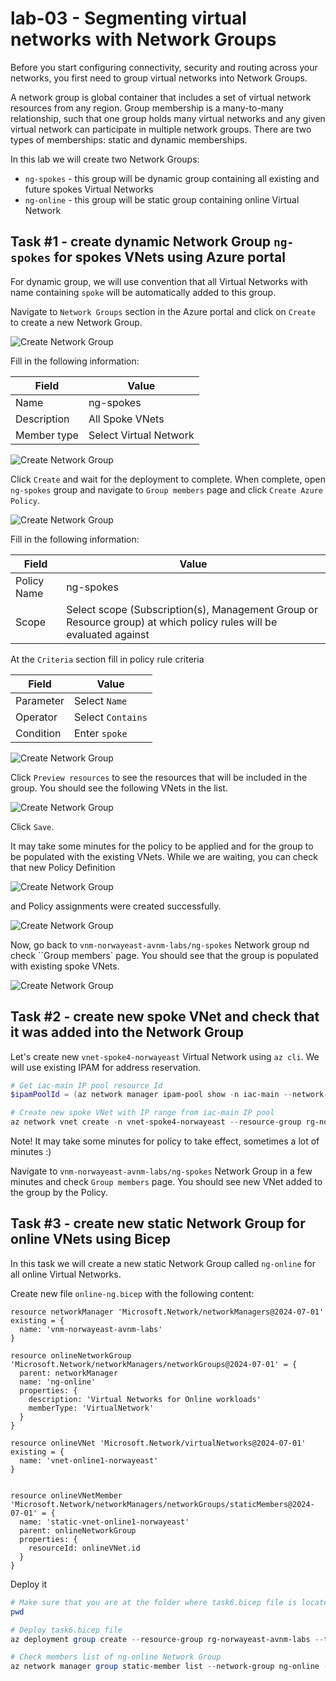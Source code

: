 # lab-03 - Segmenting virtual networks with Network Groups

Before you start configuring connectivity, security and routing across your networks, you first need to group virtual networks into Network Groups.

A network group is global container that includes a set of virtual network resources from any region. Group membership is a many-to-many relationship, such that one group holds many virtual networks and any given virtual network can participate in multiple network groups. There are two types of memberships: static and dynamic memberships.

In this lab we will create two Network Groups: 
- `ng-spokes` - this group will be dynamic group containing all existing and future spokes Virtual Networks
- `ng-online` - this group will be static group containing online Virtual Network

## Task #1 - create dynamic Network Group `ng-spokes` for spokes VNets using Azure portal

For dynamic group, we will use convention that all Virtual Networks with name containing `spoke` will be automatically added to this group.

Navigate to `Network Groups` section in the Azure portal and click on `Create` to create a new Network Group.

![Create Network Group](../../assets/images/lab-03/network-group-1.png)

Fill in the following information:

| Field | Value |
|-------|-------|
| Name  | ng-spokes |
| Description  | All Spoke VNets  |
| Member type | Select Virtual Network |

![Create Network Group](../../assets/images/lab-03/network-group-2.png)

Click `Create` and wait for the deployment to complete. When complete, open `ng-spokes` group and navigate to `Group members` page and click `Create Azure Policy`.

![Create Network Group](../../assets/images/lab-03/network-group-3.png)

Fill in the following information:

| Field | Value |
|-------|-------|
| Policy Name  | ng-spokes |
| Scope  | Select scope (Subscription(s), Management Group or Resource group) at which policy rules will be evaluated against |

At the `Criteria` section fill in policy rule criteria

| Field | Value |
|-------|-------|
| Parameter  | Select `Name` |
| Operator  | Select `Contains` |
| Condition  | Enter `spoke` |

![Create Network Group](../../assets/images/lab-03/network-group-4.png)

Click `Preview resources` to see the resources that will be included in the group. You should see the following VNets in the list.

![Create Network Group](../../assets/images/lab-03/network-group-5.png)

Click `Save`.

It may take some minutes for the policy to be applied and for the group to be populated with the existing VNets. While we are waiting, you can check that new Policy Definition 

![Create Network Group](../../assets/images/lab-03/network-group-6.png)

and Policy assignments were created successfully.

![Create Network Group](../../assets/images/lab-03/network-group-7.png)

Now, go back to `vnm-norwayeast-avnm-labs/ng-spokes` Network group nd check ``Group members` page. You should see that the group is populated with existing spoke VNets.

![Create Network Group](../../assets/images/lab-03/network-group-8.png)


## Task #2 - create new spoke VNet and check that it was added into the Network Group

Let's create new `vnet-spoke4-norwayeast` Virtual Network using `az cli`. We will use existing IPAM for address reservation.

```powershell
# Get iac-main IP pool resource Id
$ipamPoolId = (az network manager ipam-pool show -n iac-main --network-manager-name vnm-norwayeast-avnm-labs -g rg-norwayeast-avnm-labs --query id -o tsv)

# Create new spoke VNet with IP range from iac-main IP pool
az network vnet create -n vnet-spoke4-norwayeast --resource-group rg-norwayeast-avnm-labs --ipam-allocations [0].number-of-ip-addresses=10 [0].id=$ipamPoolId 
```

Note! It may take some minutes for policy to take effect, sometimes a lot of minutes :) 

Navigate to `vnm-norwayeast-avnm-labs/ng-spokes` Network Group in a few minutes and check `Group members` page. You should see new VNet added to the group by the Policy.

## Task #3 - create new static Network Group for online VNets using Bicep

In this task we will create a new static Network Group called `ng-online` for all online Virtual Networks.

Create new file `online-ng.bicep` with the following content:

```bicep
resource networkManager 'Microsoft.Network/networkManagers@2024-07-01' existing = {
  name: 'vnm-norwayeast-avnm-labs'
}

resource onlineNetworkGroup 'Microsoft.Network/networkManagers/networkGroups@2024-07-01' = {
  parent: networkManager
  name: 'ng-online'
  properties: {
    description: 'Virtual Networks for Online workloads'
    memberType: 'VirtualNetwork'
  }
}

resource onlineVNet 'Microsoft.Network/virtualNetworks@2024-07-01' existing = {
  name: 'vnet-online1-norwayeast'
}


resource onlineVNetMember 'Microsoft.Network/networkManagers/networkGroups/staticMembers@2024-07-01' = {
  name: 'static-vnet-online1-norwayeast'
  parent: onlineNetworkGroup
  properties: {
    resourceId: onlineVNet.id
  }
}
```

Deploy it

```powershell
# Make sure that you are at the folder where task6.bicep file is located
pwd

# Deploy task6.bicep file
az deployment group create --resource-group rg-norwayeast-avnm-labs --template-file online-ng.bicep

# Check members list of ng-online Network Group
az network manager group static-member list --network-group ng-online --network-manager vnm-norwayeast-avnm-labs -g rg-norwayeast-avnm-labs --query [].name -o tsv
```